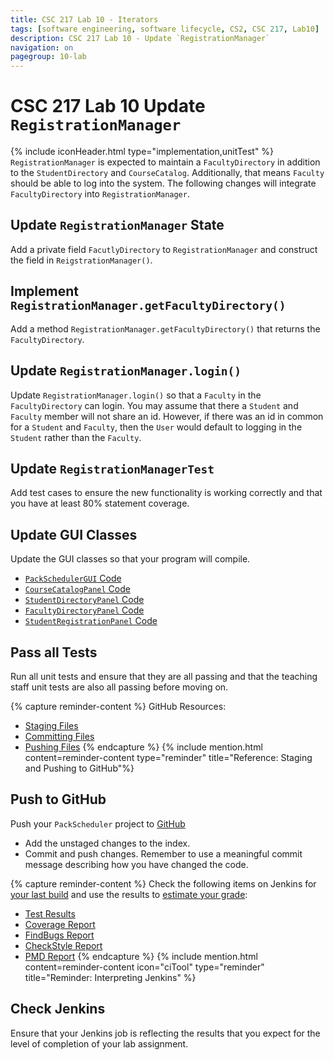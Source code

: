 ```yaml
---
title: CSC 217 Lab 10 - Iterators
tags: [software engineering, software lifecycle, CS2, CSC 217, Lab10]
description: CSC 217 Lab 10 - Update `RegistrationManager`
navigation: on
pagegroup: 10-lab
---
```


# CSC 217 Lab 10 Update `RegistrationManager`
{% include iconHeader.html type="implementation,unitTest" %}
`RegistrationManager` is expected to maintain a `FacultyDirectory` in addition to the `StudentDirectory` and `CourseCatalog`.  Additionally, that means `Faculty` should be able to log into the system.  The following changes will integrate `FacultyDirectory` into `RegistrationManager`.


## Update `RegistrationManager` State
Add a private field `FacutlyDirectory` to `RegistrationManager` and construct the field in `ReigstrationManager()`.


## Implement `RegistrationManager.getFacultyDirectory()`
Add a method `RegistrationManager.getFacultyDirectory()` that returns the `FacultyDirectory`.


## Update `RegistrationManager.login()`
Update `RegistrationManager.login()` so that a `Faculty` in the `FacultyDirectory` can login.  You may assume that there a `Student` and `Faculty` member will not share an id.  However, if there was an id in common for a `Student` and `Faculty`, then the `User` would default to logging in the `Student` rather than the `Faculty`.


## Update `RegistrationManagerTest`
Add test cases to ensure the new functionality is working correctly and that you have at least 80% statement coverage.


## Update GUI Classes
Update the GUI classes so that your program will compile.

  * [`PackSchedulerGUI` Code](files/PackSchedulerGUI.java)
  * [`CourseCatalogPanel` Code](files/CourseCatalogPanel.java)
  * [`StudentDirectoryPanel` Code](files/StudentDirectoryPanel.java)
  * [`FacultyDirectoryPanel` Code](files/FacultyDirectoryPanel.java)
  * [`StudentRegistrationPanel` Code](files/StudentRegistrationPanel.java)
    

## Pass all Tests
Run all unit tests and ensure that they are all passing and that the teaching staff unit tests are also all passing before moving on.

{% capture reminder-content %} 
GitHub Resources:

  * [Staging Files](https://pages.github.ncsu.edu/engr-csc-software-development/practices-tools/git/git-staging)
  * [Committing Files](https://pages.github.ncsu.edu/engr-csc-software-development/practices-tools/git/git-commit)
  * [Pushing Files](https://pages.github.ncsu.edu/engr-csc-software-development/practices-tools/git/git-push)
{% endcapture %} {% include mention.html content=reminder-content type="reminder" title="Reference: Staging and Pushing to GitHub"%}
## Push to GitHub
Push your `PackScheduler` project to [GitHub](https://github.ncsu.edu)

  * Add the unstaged changes to the index.
  * Commit and push changes.  Remember to use a meaningful commit message describing how you have changed the code.  



{% capture reminder-content %}
Check the following items on Jenkins for [your last build](https://pages.github.ncsu.edu/engr-csc-software-development/practices-tools/jenkins/#build-summary-page) and use the results to [estimate your grade](https://pages.github.ncsu.edu/engr-csc-software-development/practices-tools/jenkins/#grade-estimation-example):

  * [Test Results](https://pages.github.ncsu.edu/engr-csc-software-development/practices-tools/jenkins/#test-results)
  * [Coverage Report](https://pages.github.ncsu.edu/engr-csc-software-development/practices-tools/jenkins/#coverage-report)
  * [FindBugs Report](https://pages.github.ncsu.edu/engr-csc-software-development/practices-tools/jenkins/#findbugs-report)
  * [CheckStyle Report](https://pages.github.ncsu.edu/engr-csc-software-development/practices-tools/jenkins/#checkstyle-report)
  * [PMD Report](https://pages.github.ncsu.edu/engr-csc-software-development/practices-tools/jenkins/#pmd-report)
{% endcapture %}
{% include mention.html content=reminder-content icon="ciTool" type="reminder" title="Reminder: Interpreting Jenkins" %}
## Check Jenkins
Ensure that your Jenkins job is reflecting the results that you expect for the level of completion of your lab assignment.
